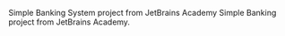 Simple Banking System project from JetBrains Academy
Simple Banking project from JetBrains Academy.
